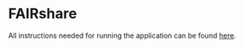 # FAIRshare

All instructions needed for running the application can be found [here](https://fair-share-docs.vercel.app/docs/developer-documentation/project-setup).
